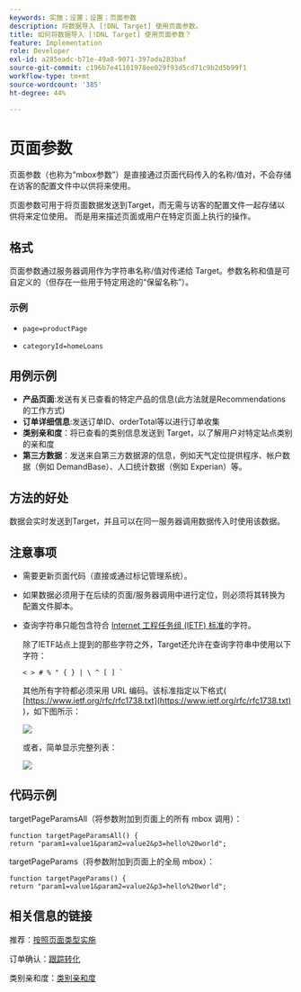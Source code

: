 ```yaml
---
keywords: 实施；设置；设置；页面参数
description: 将数据导入 [!DNL Target] 使用页面参数。
title: 如何将数据导入 [!DNL Target] 使用页面参数？
feature: Implementation
role: Developer
exl-id: a285eadc-b71e-49a8-9071-397ada283baf
source-git-commit: c196b7e41101978ee029f93d5cd71c9b2d5b99f1
workflow-type: tm+mt
source-wordcount: '385'
ht-degree: 44%

---
```


# 页面参数

页面参数（也称为“mbox参数”）是直接通过页面代码传入的名称/值对，不会存储在访客的配置文件中以供将来使用。

页面参数可用于将页面数据发送到Target，而无需与访客的配置文件一起存储以供将来定位使用。 而是用来描述页面或用户在特定页面上执行的操作。

## 格式

页面参数通过服务器调用作为字符串名称/值对传递给 Target。参数名称和值是可自定义的（但存在一些用于特定用途的“保留名称”）。

### 示例

* `page=productPage`

* `categoryId=homeLoans`

## 用例示例

* **产品页面**:发送有关已查看的特定产品的信息(此方法就是Recommendations的工作方式)
* **订单详细信息**:发送订单ID、orderTotal等以进行订单收集
* **类别亲和度**：将已查看的类别信息发送到 Target，以了解用户对特定站点类别的亲和度
* **第三方数据**：发送来自第三方数据源的信息，例如天气定位提供程序、帐户数据（例如 DemandBase）、人口统计数据（例如 Experian）等。

## 方法的好处

数据会实时发送到Target，并且可以在同一服务器调用数据传入时使用该数据。

## 注意事项

* 需要更新页面代码（直接或通过标记管理系统）。
* 如果数据必须用于在后续的页面/服务器调用中进行定位，则必须将其转换为配置文件脚本。
* 查询字符串只能包含符合 [Internet 工程任务组 (IETF) 标准](https://www.ietf.org/rfc/rfc3986.txt)的字符。

   除了IETF站点上提到的那些字符之外，Target还允许在查询字符串中使用以下字符：

   ```< > # % " { } | \ ^ [ ] ` ```

   其他所有字符都必须采用 URL 编码。该标准指定以下格式( [https://www.ietf.org/rfc/rfc1738.txt](https://www.ietf.org/rfc/rfc1738.txt) )，如下图所示：

   ![](assets/ietf1.png)

   或者，简单显示完整列表：

   ![](assets/ietf2.png)

## 代码示例

targetPageParamsAll（将参数附加到页面上的所有 mbox 调用）：

`function targetPageParamsAll() { return "param1=value1&param2=value2&p3=hello%20world";`

targetPageParams（将参数附加到页面上的全局 mbox）：

`function targetPageParams() { return "param1=value1&param2=value2&p3=hello%20world";`

## 相关信息的链接

推荐：[按照页面类型实施](https://developer.adobe.com/target/implement/recommendations/)

订单确认：[跟踪转化](https://developer.adobe.com/target/implement/client-side/atjs/how-to-deployatjs/implement-target-without-a-tag-manager/)

类别亲和度：[类别亲和度](/help/main/c-target/c-visitor-profile/category-affinity.md#concept_75EC1E1123014448B8B92AD16B2D72CC)
